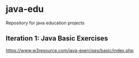 # java-edu
Repository for java education projects

## Iteration 1: Java Basic Exercises
https://www.w3resource.com/java-exercises/basic/index.php
